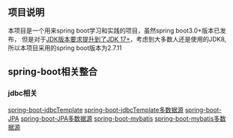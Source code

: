 ## 项目说明
本项目是一个用来spring boot学习和实践的项目，虽然spring boot3.0+版本已发布，
但是对于[JDK版本要求提升到了JDK 17+](https://spring.io/blog/2022/01/20/spring-boot-3-0-0-m1-is-now-available)，考虑到大多数人还是使用的JDK8,所以本项目采用的spring boot版本为2.7.11
## spring-boot相关整合
### jdbc相关
[spring-boot-jdbcTemplate](fdffdf)
[spring-boot-jdbcTemplate多数据源](fdffdf)
[spring-boot-JPA](fdffdf)
[spring-boot-JPA多数据源](fdffdf)
[spring-boot-mybatis](fdffdf)
[spring-boot-mybatis多数据源](fdffdf)
